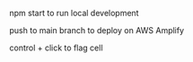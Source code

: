 npm start to run local development

push to main branch to deploy on AWS Amplify

control + click to flag cell
